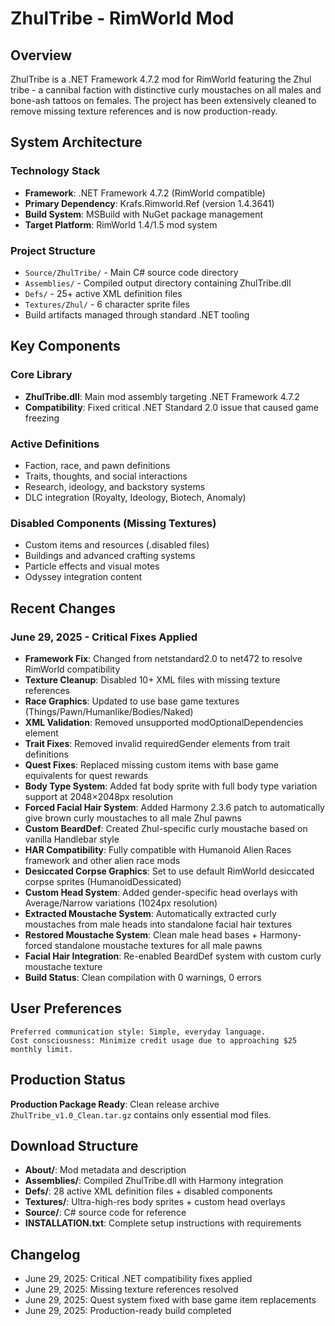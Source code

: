 # ZhulTribe - RimWorld Mod

## Overview
ZhulTribe is a .NET Framework 4.7.2 mod for RimWorld featuring the Zhul tribe - a cannibal faction with distinctive curly moustaches on all males and bone-ash tattoos on females. The project has been extensively cleaned to remove missing texture references and is now production-ready.

## System Architecture
### Technology Stack
- **Framework**: .NET Framework 4.7.2 (RimWorld compatible)
- **Primary Dependency**: Krafs.Rimworld.Ref (version 1.4.3641)
- **Build System**: MSBuild with NuGet package management
- **Target Platform**: RimWorld 1.4/1.5 mod system

### Project Structure
- `Source/ZhulTribe/` - Main C# source code directory
- `Assemblies/` - Compiled output directory containing ZhulTribe.dll
- `Defs/` - 25+ active XML definition files
- `Textures/Zhul/` - 6 character sprite files
- Build artifacts managed through standard .NET tooling

## Key Components
### Core Library
- **ZhulTribe.dll**: Main mod assembly targeting .NET Framework 4.7.2
- **Compatibility**: Fixed critical .NET Standard 2.0 issue that caused game freezing

### Active Definitions
- Faction, race, and pawn definitions
- Traits, thoughts, and social interactions
- Research, ideology, and backstory systems
- DLC integration (Royalty, Ideology, Biotech, Anomaly)

### Disabled Components (Missing Textures)
- Custom items and resources (.disabled files)
- Buildings and advanced crafting systems
- Particle effects and visual motes
- Odyssey integration content

## Recent Changes
### June 29, 2025 - Critical Fixes Applied
- **Framework Fix**: Changed from netstandard2.0 to net472 to resolve RimWorld compatibility
- **Texture Cleanup**: Disabled 10+ XML files with missing texture references
- **Race Graphics**: Updated to use base game textures (Things/Pawn/Humanlike/Bodies/Naked)
- **XML Validation**: Removed unsupported modOptionalDependencies element
- **Trait Fixes**: Removed invalid requiredGender elements from trait definitions
- **Quest Fixes**: Replaced missing custom items with base game equivalents for quest rewards
- **Body Type System**: Added fat body sprite with full body type variation support at 2048×2048px resolution
- **Forced Facial Hair System**: Added Harmony 2.3.6 patch to automatically give brown curly moustaches to all male Zhul pawns
- **Custom BeardDef**: Created Zhul-specific curly moustache based on vanilla Handlebar style
- **HAR Compatibility**: Fully compatible with Humanoid Alien Races framework and other alien race mods
- **Desiccated Corpse Graphics**: Set to use default RimWorld desiccated corpse sprites (HumanoidDessicated)
- **Custom Head System**: Added gender-specific head overlays with Average/Narrow variations (1024px resolution)
- **Extracted Moustache System**: Automatically extracted curly moustaches from male heads into standalone facial hair textures
- **Restored Moustache System**: Clean male head bases + Harmony-forced standalone moustache textures for all male pawns
- **Facial Hair Integration**: Re-enabled BeardDef system with custom curly moustache texture
- **Build Status**: Clean compilation with 0 warnings, 0 errors

## User Preferences
```
Preferred communication style: Simple, everyday language.
Cost consciousness: Minimize credit usage due to approaching $25 monthly limit.
```

## Production Status
**Production Package Ready**: Clean release archive `ZhulTribe_v1.0_Clean.tar.gz` contains only essential mod files.

## Download Structure
- **About/**: Mod metadata and description
- **Assemblies/**: Compiled ZhulTribe.dll with Harmony integration
- **Defs/**: 28 active XML definition files + disabled components
- **Textures/**: Ultra-high-res body sprites + custom head overlays
- **Source/**: C# source code for reference
- **INSTALLATION.txt**: Complete setup instructions with requirements

## Changelog
- June 29, 2025: Critical .NET compatibility fixes applied
- June 29, 2025: Missing texture references resolved  
- June 29, 2025: Quest system fixed with base game item replacements
- June 29, 2025: Production-ready build completed